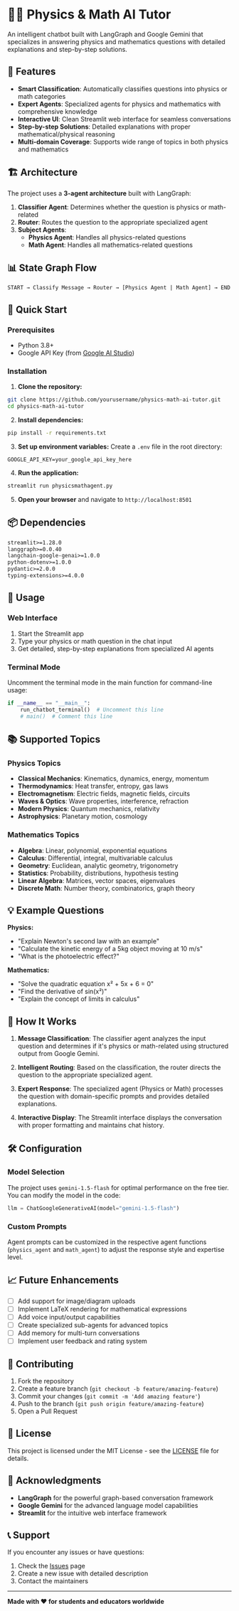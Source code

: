 # 🔬🧮 Physics & Math AI Tutor

An intelligent chatbot built with LangGraph and Google Gemini that specializes in answering physics and mathematics questions with detailed explanations and step-by-step solutions.

## 🌟 Features

- **Smart Classification**: Automatically classifies questions into physics or math categories
- **Expert Agents**: Specialized agents for physics and mathematics with comprehensive knowledge
- **Interactive UI**: Clean Streamlit web interface for seamless conversations
- **Step-by-step Solutions**: Detailed explanations with proper mathematical/physical reasoning
- **Multi-domain Coverage**: Supports wide range of topics in both physics and mathematics

## 🏗️ Architecture

The project uses a **3-agent architecture** built with LangGraph:

1. **Classifier Agent**: Determines whether the question is physics or math-related
2. **Router**: Routes the question to the appropriate specialized agent
3. **Subject Agents**: 
   - **Physics Agent**: Handles all physics-related questions
   - **Math Agent**: Handles all mathematics-related questions

## 📊 State Graph Flow

```
START → Classify Message → Router → [Physics Agent | Math Agent] → END
```

## 🚀 Quick Start

### Prerequisites

- Python 3.8+
- Google API Key (from [Google AI Studio](https://makersuite.google.com/app/apikey))

### Installation

1. **Clone the repository:**
```bash
git clone https://github.com/yourusername/physics-math-ai-tutor.git
cd physics-math-ai-tutor
```

2. **Install dependencies:**
```bash
pip install -r requirements.txt
```

3. **Set up environment variables:**
Create a `.env` file in the root directory:
```env
GOOGLE_API_KEY=your_google_api_key_here
```

4. **Run the application:**
```bash
streamlit run physicsmathagent.py
```

5. **Open your browser** and navigate to `http://localhost:8501`

## 📦 Dependencies

```txt
streamlit>=1.28.0
langgraph>=0.0.40
langchain-google-genai>=1.0.0
python-dotenv>=1.0.0
pydantic>=2.0.0
typing-extensions>=4.0.0
```

## 🔧 Usage

### Web Interface
1. Start the Streamlit app
2. Type your physics or math question in the chat input
3. Get detailed, step-by-step explanations from specialized AI agents

### Terminal Mode
Uncomment the terminal mode in the main function for command-line usage:
```python
if __name__ == "__main__":
    run_chatbot_terminal()  # Uncomment this line
    # main()  # Comment this line
```

## 📚 Supported Topics

### Physics Topics
- **Classical Mechanics**: Kinematics, dynamics, energy, momentum
- **Thermodynamics**: Heat transfer, entropy, gas laws
- **Electromagnetism**: Electric fields, magnetic fields, circuits
- **Waves & Optics**: Wave properties, interference, refraction
- **Modern Physics**: Quantum mechanics, relativity
- **Astrophysics**: Planetary motion, cosmology

### Mathematics Topics
- **Algebra**: Linear, polynomial, exponential equations
- **Calculus**: Differential, integral, multivariable calculus
- **Geometry**: Euclidean, analytic geometry, trigonometry
- **Statistics**: Probability, distributions, hypothesis testing
- **Linear Algebra**: Matrices, vector spaces, eigenvalues
- **Discrete Math**: Number theory, combinatorics, graph theory

## 💡 Example Questions

**Physics:**
- "Explain Newton's second law with an example"
- "Calculate the kinetic energy of a 5kg object moving at 10 m/s"
- "What is the photoelectric effect?"

**Mathematics:**
- "Solve the quadratic equation x² + 5x + 6 = 0"
- "Find the derivative of sin(x²)"
- "Explain the concept of limits in calculus"

## 🔄 How It Works

1. **Message Classification**: The classifier agent analyzes the input question and determines if it's physics or math-related using structured output from Google Gemini.

2. **Intelligent Routing**: Based on the classification, the router directs the question to the appropriate specialized agent.

3. **Expert Response**: The specialized agent (Physics or Math) processes the question with domain-specific prompts and provides detailed explanations.

4. **Interactive Display**: The Streamlit interface displays the conversation with proper formatting and maintains chat history.

## 🛠️ Configuration

### Model Selection
The project uses `gemini-1.5-flash` for optimal performance on the free tier. You can modify the model in the code:

```python
llm = ChatGoogleGenerativeAI(model="gemini-1.5-flash")
```

### Custom Prompts
Agent prompts can be customized in the respective agent functions (`physics_agent` and `math_agent`) to adjust the response style and expertise level.

## 📈 Future Enhancements

- [ ] Add support for image/diagram uploads
- [ ] Implement LaTeX rendering for mathematical expressions
- [ ] Add voice input/output capabilities
- [ ] Create specialized sub-agents for advanced topics
- [ ] Add memory for multi-turn conversations
- [ ] Implement user feedback and rating system

## 🤝 Contributing

1. Fork the repository
2. Create a feature branch (`git checkout -b feature/amazing-feature`)
3. Commit your changes (`git commit -m 'Add amazing feature'`)
4. Push to the branch (`git push origin feature/amazing-feature`)
5. Open a Pull Request

## 📄 License

This project is licensed under the MIT License - see the [LICENSE](LICENSE) file for details.

## 🙏 Acknowledgments

- **LangGraph** for the powerful graph-based conversation framework
- **Google Gemini** for the advanced language model capabilities
- **Streamlit** for the intuitive web interface framework

## 📞 Support

If you encounter any issues or have questions:
1. Check the [Issues](https://github.com/yourusername/physics-math-ai-tutor/issues) page
2. Create a new issue with detailed description
3. Contact the maintainers

---

**Made with ❤️ for students and educators worldwide**
